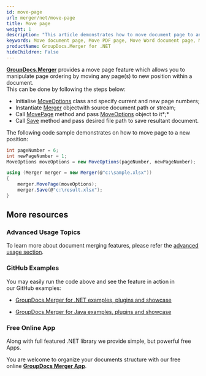 ```yaml
---
id: move-page
url: merger/net/move-page
title: Move page
weight: 1
description: "This article demonstrates how to move document page to another position within PDF, Word, Excel, PowerPoint document using GroupDocs.Merger API."
keywords: Move document page, Move PDF page, Move Word document page, Move page to another position
productName: GroupDocs.Merger for .NET
hideChildren: False
---
```

**[GroupDocs.Merger](https://products.groupdocs.com/merger/net)** provides a move page feature which allows you to manipulate page ordering by moving any page(s) to new position within a document.   
This can be done by following the steps below:

*   Initialise [MoveOptions](https://apireference.groupdocs.com/net/merger/groupdocs.merger.domain.options/moveoptions) class and specify current and new page numbers;
*   Instantiate [Merger](https://apireference.groupdocs.com/net/merger/groupdocs.merger/merger) objectwith source document path or stream;
*   Call [MovePage](https://apireference.groupdocs.com/net/merger/groupdocs.merger/merger/methods/movepage) method and pass [MoveOptions](https://apireference.groupdocs.com/net/merger/groupdocs.merger.domain.options/moveoptions) object to it*;*
*   Call [Save](https://apireference.groupdocs.com/net/merger/groupdocs.merger.merger/save/methods/1) method and pass desired file path to save resultant document.

The following code sample demonstrates on how to move page to a new position:

```csharp
int pageNumber = 6;
int newPageNumber = 1;
MoveOptions moveOptions = new MoveOptions(pageNumber, newPageNumber);

using (Merger merger = new Merger(@"c:\sample.xlsx"))
{
    merger.MovePage(moveOptions);
    merger.Save(@"c:\result.xlsx");
}
```

## More resources

### Advanced Usage Topics 

To learn more about document merging features, please refer the [advanced usage section](Advanced%2Busage.html).

### GitHub Examples 

You may easily run the code above and see the feature in action in our GitHub examples:

*   [GroupDocs.Merger for .NET examples, plugins and showcase](https://github.com/groupdocs-merger/GroupDocs.Merger-for-.NET)
    
*   [GroupDocs.Merger for Java examples, plugins and showcase](https://github.com/groupdocs-merger/GroupDocs.Merger-for-Java)
    

### Free Online App 

Along with full featured .NET library we provide simple, but powerful free Apps.

You are welcome to organize your documents structure with our free online **[GroupDocs Merger App](https://products.groupdocs.app/merger)**.
